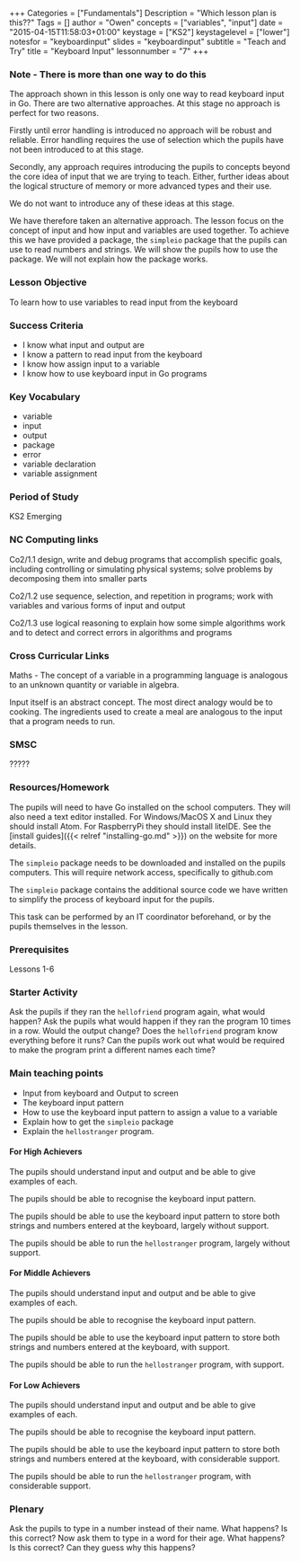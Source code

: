 +++
Categories = ["Fundamentals"]
Description = "Which lesson plan is this??"
Tags = []
author = "Owen"
concepts = ["variables", "input"]
date = "2015-04-15T11:58:03+01:00"
keystage = ["KS2"]
keystagelevel = ["lower"]
notesfor = "keyboardinput"
slides = "keyboardinput"
subtitle = "Teach and Try"
title = "Keyboard Input"
lessonnumber = "7"
+++
### Note - There is more than one way to do this

The approach shown in this lesson is only one way to read keyboard input
in Go. There are two alternative approaches. At this stage no approach is
perfect for two reasons.

Firstly until error handling is introduced no approach will be robust and
reliable. Error handling requires the use of selection which the pupils
have not been introduced to at this stage.

Secondly, any approach requires introducing the pupils to concepts beyond
the core idea of input that we are trying to teach. Either, further
ideas about the logical structure of memory or more advanced types and
their use.

We do not want to introduce any of these ideas at this stage.

We have therefore taken an alternative approach. The lesson focus on
the concept of input and how input and variables are used together.
To achieve this we have provided a package, the `simpleio` package
that the pupils can use to read numbers and strings. We will show the
pupils how to use the package. We will not explain how the package works.

### Lesson Objective

To learn how to use variables to read input from the keyboard

### Success Criteria

* I know what input and output are
* I know a pattern to read input from the keyboard
* I know how assign input to a variable
* I know how to use keyboard input in Go programs

### Key Vocabulary

* variable
* input
* output
* package
* error
* variable declaration
* variable assignment

### Period of Study

KS2 Emerging

### NC Computing links

Co2/1.1    design, write and debug programs that accomplish specific goals,
including controlling or simulating physical systems; solve problems by
decomposing them into smaller parts

Co2/1.2    use sequence, selection, and repetition in programs; work with
variables and various forms of input and output

Co2/1.3    use logical reasoning to explain how some simple algorithms work and
to detect and correct errors in algorithms and programs

### Cross Curricular Links

Maths - The concept of a variable in a programming language is analogous
to an unknown quantity or variable in algebra.

Input itself is an abstract concept. The most direct analogy would be to
cooking. The ingredients used to create a meal are analogous to the input
that a program needs to run.

### SMSC

?????

### Resources/Homework

The pupils will need to have Go installed on the school computers. They will
also need a text editor installed. For Windows/MacOS X and Linux they should
install Atom. For RaspberryPi they should install liteIDE. See the
[install guides]({{< relref "installing-go.md" >}}) on the website for more
details.

The `simpleio` package needs to be downloaded and installed on the pupils
computers. This will require network access, specifically to github.com

The `simpleio` package contains the additional source code we have
written to simplify the process of keyboard input for the pupils.

This task can be performed by an IT coordinator beforehand, or by the
pupils themselves in the lesson.

### Prerequisites

Lessons 1-6

### Starter Activity

Ask the pupils if they ran the `hellofriend` program again, what would
happen?
Ask the pupils what would happen if they ran the program 10 times
in a row. Would the output change?
Does the `hellofriend` program know everything before it runs?
Can the pupils work out what would be required to make the program
print a different names each time?

### Main teaching points

* Input from keyboard and Output to screen
* The keyboard input pattern
* How to use the keyboard input pattern to assign a value to a variable
* Explain how to get the `simpleio` package
* Explain the `hellostranger` program.

#### For High Achievers
The pupils should understand input and output and be able to give
examples of each.

The pupils should be able to recognise the keyboard input pattern.

The pupils should be able to use the keyboard input pattern to
store both strings and numbers entered at the keyboard, largely without
support.

The pupils should be able to run the `hellostranger` program,
largely without support.

#### For Middle Achievers
The pupils should understand input and output and be able to give
examples of each.

The pupils should be able to recognise the keyboard input pattern.

The pupils should be able to use the keyboard input pattern to
store both strings and numbers entered at the keyboard, with
support.

The pupils should be able to run the `hellostranger` program,
with support.

#### For Low Achievers
The pupils should understand input and output and be able to give
examples of each.

The pupils should be able to recognise the keyboard input pattern.

The pupils should be able to use the keyboard input pattern to
store both strings and numbers entered at the keyboard, with
considerable support.

The pupils should be able to run the `hellostranger` program,
with considerable support.

### Plenary
Ask the pupils to type in a number instead of their name. What happens?
Is this correct?
Now ask them to type in a word for their age. What happens? Is this
correct? Can they guess why this happens?

